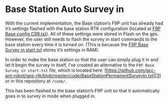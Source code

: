 # Base Station Auto Survey in 

With the current implementation, the Base station’s F9P unit has already had it’s settings flashed with the base station RTK configuration (located at [F9P Base config C99.txt][1]).  All of these settings were stored in Flash on the gps.  However, the user still needs to flash the survey in start commands to the base station every time it is turned on.  (This is because the [F9P Base Survey in start.txt][2] stores it’s settings in RAM). 

In order to make the base station so that the user can simply plug it in and let it begin the survey in itself, I’ve created an alternative to the `F9P Base Survey in start.txt` file, which is located here: [https://github.com/gcc-ant-robot/gps-rtk/blob/master/code/BaseStationPermanentSurveyIn.txt][3] or in this repository at `/code/`.

This has been flashed to the base station’s F9P unit so that it automatically goes in to survey in mode when plugged in.


[1]:	https://github.com/u-blox/ublox-C099_F9P-uCS/blob/master/zed-f9p/F9P%20Base%20config%20C99.txt "F9P Base config C99.txt"
[2]:	https://github.com/u-blox/ublox-C099_F9P-uCS/blob/master/zed-f9p/F9P%20Base%20Survey%20in%20start.txt "F9P Base Survey in start.txt"
[3]:	https://github.com/gcc-ant-robot/gps-rtk/blob/master/code/BaseStationPermanentSurveyIn.txt